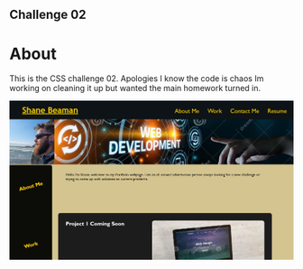 ## Challenge 02

# About

This is the CSS challenge 02. 
Apologies I know the code is chaos
Im working on cleaning it up but wanted the main homework 
turned in. 

![Page](./assets/Screenshot%202023-11-02%20202050.png)